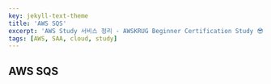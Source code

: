 ```yaml
---
key: jekyll-text-theme
title: 'AWS SQS'
excerpt: 'AWS Study 서비스 정리 - AWSKRUG Beginner Certification Study 😎'
tags: [AWS, SAA, cloud, study] 
---
```


## AWS SQS